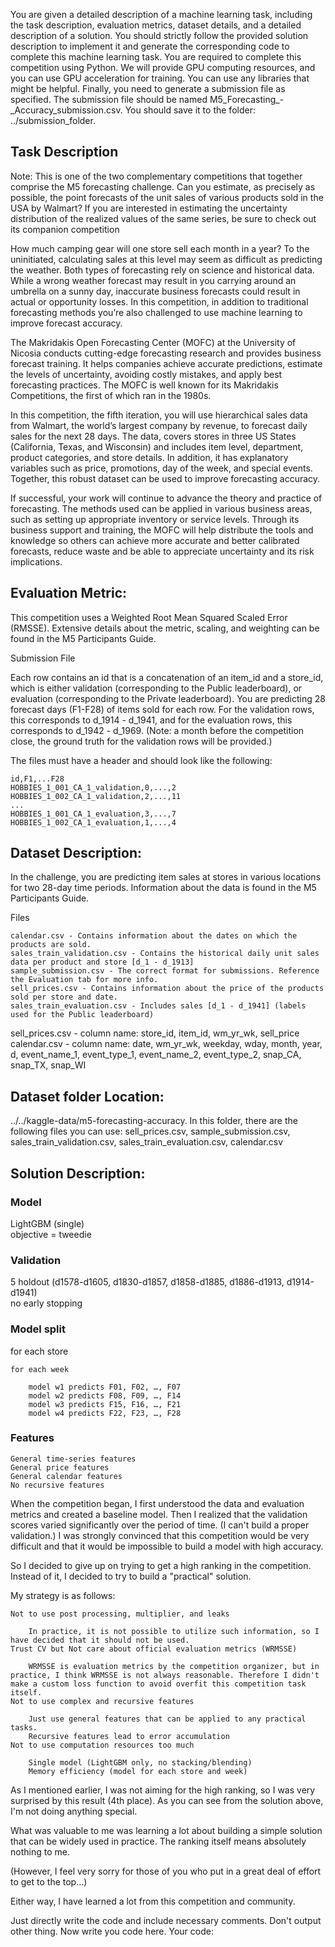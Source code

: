 You are given a detailed description of a machine learning task, including the task description, evaluation metrics, dataset details, and a detailed description of a solution.
You should strictly follow the provided solution description to implement it and generate the corresponding code to complete this machine learning task.
You are required to complete this competition using Python. We will provide GPU computing resources, and you can use GPU acceleration for training.
You can use any libraries that might be helpful.
Finally, you need to generate a submission file as specified. The submission file should be named M5_Forecasting_-_Accuracy_submission.csv. You should save it to the folder: ../submission_folder.

## Task Description
Note: This is one of the two complementary competitions that together comprise the M5 forecasting challenge. Can you estimate, as precisely as possible, the point forecasts of the unit sales of various products sold in the USA by Walmart? If you are interested in estimating the uncertainty distribution of the realized values of the same series, be sure to check out its companion competition

How much camping gear will one store sell each month in a year? To the uninitiated, calculating sales at this level may seem as difficult as predicting the weather. Both types of forecasting rely on science and historical data. While a wrong weather forecast may result in you carrying around an umbrella on a sunny day, inaccurate business forecasts could result in actual or opportunity losses.  In this competition, in addition to traditional forecasting methods you’re also challenged to use machine learning to improve forecast accuracy.

The Makridakis Open Forecasting Center (MOFC) at the University of Nicosia conducts cutting-edge forecasting research and provides business forecast training. It helps companies achieve accurate predictions, estimate the levels of uncertainty, avoiding costly mistakes, and apply best forecasting practices. The MOFC is well known for its Makridakis Competitions, the first of which ran in the 1980s.

In this competition, the fifth iteration, you will use hierarchical sales data from Walmart, the world’s largest company by revenue, to forecast daily sales for the next 28 days. The data, covers stores in three US States (California, Texas, and Wisconsin) and includes item level, department, product categories, and store details. In addition, it has explanatory variables such as price, promotions, day of the week, and special events. Together, this robust dataset can be used to improve forecasting accuracy.

If successful, your work will continue to advance the theory and practice of forecasting. The methods used can be applied in various business areas, such as setting up appropriate inventory or service levels. Through its business support and training, the MOFC will help distribute the tools and knowledge so others can achieve more accurate and better calibrated forecasts, reduce waste and be able to appreciate uncertainty and its risk implications.


##  Evaluation Metric:
This competition uses a Weighted Root Mean Squared Scaled Error (RMSSE). Extensive details about the metric, scaling, and weighting can be found in the M5 Participants Guide.

Submission File

Each row contains an id that is a concatenation of an item_id and a store_id, which is either validation (corresponding to the Public leaderboard), or evaluation (corresponding to the Private leaderboard). You are predicting 28 forecast days (F1-F28) of items sold for each row. For the validation rows, this corresponds to d_1914 - d_1941, and for the evaluation rows, this corresponds to d_1942 - d_1969. (Note: a month before the competition close, the ground truth for the validation rows will be provided.)

The files must have a header and should look like the following:

    id,F1,...F28
    HOBBIES_1_001_CA_1_validation,0,...,2
    HOBBIES_1_002_CA_1_validation,2,...,11
    ...
    HOBBIES_1_001_CA_1_evaluation,3,...,7
    HOBBIES_1_002_CA_1_evaluation,1,...,4


##  Dataset Description:
In the challenge, you are predicting item sales at stores in various locations for two 28-day time periods. Information about the data is found in the M5 Participants Guide.

Files

    calendar.csv - Contains information about the dates on which the products are sold.
    sales_train_validation.csv - Contains the historical daily unit sales data per product and store [d_1 - d_1913]
    sample_submission.csv - The correct format for submissions. Reference the Evaluation tab for more info.
    sell_prices.csv - Contains information about the price of the products sold per store and date.
    sales_train_evaluation.csv - Includes sales [d_1 - d_1941] (labels used for the Public leaderboard)

sell_prices.csv - column name: store_id, item_id, wm_yr_wk, sell_price
calendar.csv - column name: date, wm_yr_wk, weekday, wday, month, year, d, event_name_1, event_type_1, event_name_2, event_type_2, snap_CA, snap_TX, snap_WI


## Dataset folder Location: 
../../kaggle-data/m5-forecasting-accuracy. In this folder, there are the following files you can use: sell_prices.csv, sample_submission.csv, sales_train_validation.csv, sales_train_evaluation.csv, calendar.csv

## Solution Description:
### Model
LightGBM (single)  
objective = tweedie

### Validation
5 holdout (d1578-d1605, d1830-d1857, d1858-d1885, d1886-d1913, d1914-d1941)  
no early stopping

### Model split
for each store

    for each week

        model w1 predicts F01, F02, …, F07
        model w2 predicts F08, F09, …, F14
        model w3 predicts F15, F16, …, F21
        model w4 predicts F22, F23, …, F28

### Features
    General time-series features
    General price features
    General calendar features
    No recursive features

When the competition began, I first understood the data and evaluation metrics and created a baseline model.
Then I realized that the validation scores varied significantly over the period of time. (I can't build a proper validation.)
I was strongly convinced that this competition would be very difficult and that it would be impossible to build a model with high accuracy.

So I decided to give up on trying to get a high ranking in the competition. Instead of it, I decided to try to build a "practical" solution.

My strategy is as follows:

    Not to use post processing, multiplier, and leaks

        In practice, it is not possible to utilize such information, so I have decided that it should not be used.
    Trust CV but Not care about official evaluation metrics (WRMSSE)

        WRMSSE is evaluation metrics by the competition organizer, but in practice, I think WRMSSE is not always reasonable. Therefore I didn't make a custom loss function to avoid overfit this competition task itself.
    Not to use complex and recursive features

        Just use general features that can be applied to any practical tasks.
        Recursive features lead to error accumulation
    Not to use computation resources too much

        Single model (LightGBM only, no stacking/blending)
        Memory efficiency (model for each store and week)

As I mentioned earlier, I was not aiming for the high ranking, so I was very surprised by this result (4th place).
As you can see from the solution above, I'm not doing anything special.

What was valuable to me was learning a lot about building a simple solution that can be widely used in practice. The ranking itself means absolutely nothing to me.

(However, I feel very sorry for those of you who put in a great deal of effort to get to the top…)

Either way, I have learned a lot from this competition and community.

Just directly write the code and include necessary comments. Don't output other thing. Now write you code here. 
Your code: